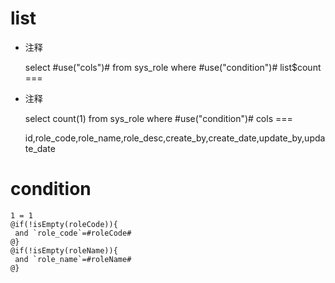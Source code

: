 list
===
* 注释

	select #use("cols")# from sys_role where #use("condition")#
list$count
===
* 注释

	select count(1) from sys_role where #use("condition")#
cols
===

	id,role_code,role_name,role_desc,create_by,create_date,update_by,update_date

condition
===

	1 = 1  
	@if(!isEmpty(roleCode)){
	 and `role_code`=#roleCode#
	@}
	@if(!isEmpty(roleName)){
	 and `role_name`=#roleName#
	@}

